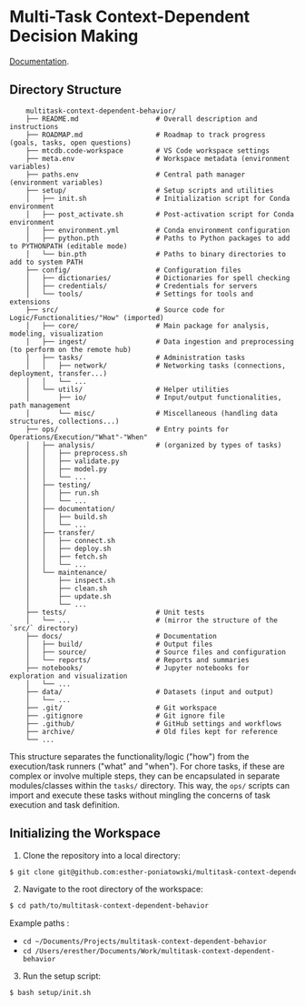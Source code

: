 # Multi-Task Context-Dependent Decision Making

[Documentation](https://esther-poniatowski.github.io/multitask-context-dependent-behavior/).

## Directory Structure

```plaintext
    multitask-context-dependent-behavior/
    ├── README.md                   # Overall description and instructions
    ├── ROADMAP.md                  # Roadmap to track progress (goals, tasks, open questions)
    ├── mtcdb.code-workspace        # VS Code workspace settings
    ├── meta.env                    # Workspace metadata (environment variables)
    ├── paths.env                   # Central path manager (environment variables)
    ├── setup/                      # Setup scripts and utilities
    │   ├── init.sh                 # Initialization script for Conda environment
    │   ├── post_activate.sh        # Post-activation script for Conda environment
    │   ├── environment.yml         # Conda environment configuration
    │   ├── python.pth              # Paths to Python packages to add to PYTHONPATH (editable mode)
    │   └── bin.pth                 # Paths to binary directories to add to system PATH
    ├── config/                     # Configuration files
    │   ├── dictionaries/           # Dictionaries for spell checking
    │   ├── credentials/            # Credentials for servers
    │   └── tools/                  # Settings for tools and extensions
    ├── src/                        # Source code for Logic/Functionalities/"How" (imported)
    │   ├── core/                   # Main package for analysis, modeling, visualization
    │   ├── ingest/                 # Data ingestion and preprocessing (to perform on the remote hub)
    │   ├── tasks/                  # Administration tasks
    │   │   ├── network/            # Networking tasks (connections, deployment, transfer...)
    │   │   └── ...
    │   └── utils/                  # Helper utilities
    │       ├── io/                 # Input/output functionalities, path management
    │       └── misc/               # Miscellaneous (handling data structures, collections...)
    ├── ops/                        # Entry points for Operations/Execution/"What"-"When"
    │   ├── analysis/               # (organized by types of tasks)
    │   │   ├── preprocess.sh
    │   │   ├── validate.py
    │   │   ├── model.py
    │   │   └── ...
    │   ├── testing/
    │   │   ├── run.sh
    │   │   └── ...
    │   ├── documentation/
    │   │   ├── build.sh
    │   │   └── ...
    │   ├── transfer/
    │   │   ├── connect.sh
    │   │   ├── deploy.sh
    │   │   ├── fetch.sh
    │   │   └── ...
    │   └── maintenance/
    │       ├── inspect.sh
    │       ├── clean.sh
    │       ├── update.sh
    │       └── ...
    ├── tests/                      # Unit tests
    │   └── ...                     # (mirror the structure of the `src/` directory)
    ├── docs/                       # Documentation
    │   ├── build/                  # Output files
    │   ├── source/                 # Source files and configuration
    │   └── reports/                # Reports and summaries
    ├── notebooks/                  # Jupyter notebooks for exploration and visualization
    │   └── ...
    ├── data/                       # Datasets (input and output)
    │   └── ...
    ├── .git/                       # Git workspace
    ├── .gitignore                  # Git ignore file
    ├── .github/                    # GitHub settings and workflows
    ├── archive/                    # Old files kept for reference
    └── ...
```

This structure separates the functionality/logic ("how") from the execution/task runners ("what" and
"when"). For chore tasks, if these are complex or involve multiple steps, they can be encapsulated
in separate modules/classes within the `tasks/` directory. This way, the `ops/` scripts can import
and execute these tasks without mingling the concerns of task execution and task definition.


## Initializing the Workspace

1. Clone the repository into a local directory:

```bash
$ git clone git@github.com:esther-poniatowski/multitask-context-dependent-behavior.git
```

2. Navigate to the root directory of the workspace:

```bash
$ cd path/to/multitask-context-dependent-behavior
```

Example paths :

- `cd ~/Documents/Projects/multitask-context-dependent-behavior`
- `cd /Users/eresther/Documents/Work/multitask-context-dependent-behavior`

3. Run the setup script:

```bash
$ bash setup/init.sh
```
